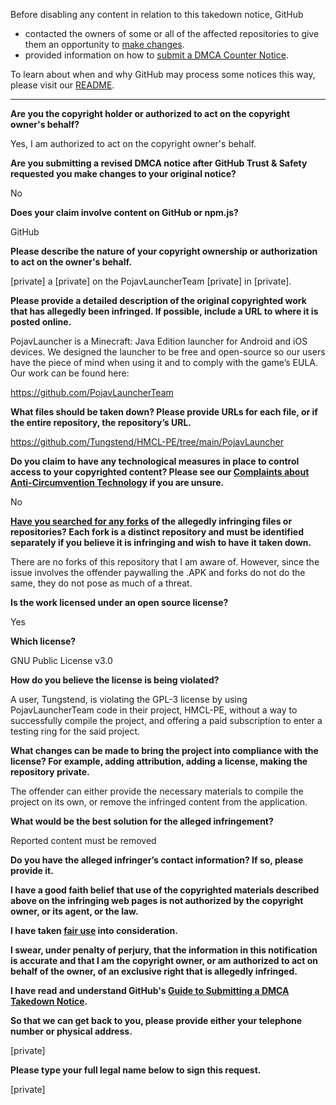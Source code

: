 Before disabling any content in relation to this takedown notice, GitHub
- contacted the owners of some or all of the affected repositories to give them an opportunity to [make changes](https://docs.github.com/en/github/site-policy/dmca-takedown-policy#a-how-does-this-actually-work).
- provided information on how to [submit a DMCA Counter Notice](https://docs.github.com/en/articles/guide-to-submitting-a-dmca-counter-notice).

To learn about when and why GitHub may process some notices this way, please visit our [README](https://github.com/github/dmca/blob/master/README.md#anatomy-of-a-takedown-notice).

---

**Are you the copyright holder or authorized to act on the copyright owner's behalf?**

Yes, I am authorized to act on the copyright owner's behalf.

**Are you submitting a revised DMCA notice after GitHub Trust & Safety requested you make changes to your original notice?**

No

**Does your claim involve content on GitHub or npm.js?**

GitHub

**Please describe the nature of your copyright ownership or authorization to act on the owner's behalf.**

[private] a [private] on the PojavLauncherTeam [private] in [private].

**Please provide a detailed description of the original copyrighted work that has allegedly been infringed. If possible, include a URL to where it is posted online.**

PojavLauncher is a Minecraft: Java Edition launcher for Android and iOS devices. We designed the launcher to be free and open-source so our users have the piece of mind when using it and to comply with the game’s EULA. Our work can be found here:

https://github.com/PojavLauncherTeam

**What files should be taken down? Please provide URLs for each file, or if the entire repository, the repository’s URL.**

https://github.com/Tungstend/HMCL-PE/tree/main/PojavLauncher

**Do you claim to have any technological measures in place to control access to your copyrighted content? Please see our <a href="https://docs.github.com/articles/guide-to-submitting-a-dmca-takedown-notice#complaints-about-anti-circumvention-technology">Complaints about Anti-Circumvention Technology</a> if you are unsure.**

No

**<a href="https://docs.github.com/articles/dmca-takedown-policy#b-what-about-forks-or-whats-a-fork">Have you searched for any forks</a> of the allegedly infringing files or repositories? Each fork is a distinct repository and must be identified separately if you believe it is infringing and wish to have it taken down.**

There are no forks of this repository that I am aware of. However, since the issue involves the offender paywalling the .APK and forks do not do the same, they do not pose as much of a threat.

**Is the work licensed under an open source license?**

Yes

**Which license?**

GNU Public License v3.0

**How do you believe the license is being violated?**

A user, Tungstend, is violating the GPL-3 license by using PojavLauncherTeam code in their project, HMCL-PE, without a way to successfully compile the project, and offering a paid subscription to enter a testing ring for the said project.

**What changes can be made to bring the project into compliance with the license? For example, adding attribution, adding a license, making the repository private.**

The offender can either provide the necessary materials to compile the project on its own, or remove the infringed content from the application.

**What would be the best solution for the alleged infringement?**

Reported content must be removed

**Do you have the alleged infringer’s contact information? If so, please provide it.**

**I have a good faith belief that use of the copyrighted materials described above on the infringing web pages is not authorized by the copyright owner, or its agent, or the law.**

**I have taken <a href="https://www.lumendatabase.org/topics/22">fair use</a> into consideration.**

**I swear, under penalty of perjury, that the information in this notification is accurate and that I am the copyright owner, or am authorized to act on behalf of the owner, of an exclusive right that is allegedly infringed.**

**I have read and understand GitHub's <a href="https://docs.github.com/articles/guide-to-submitting-a-dmca-takedown-notice/">Guide to Submitting a DMCA Takedown Notice</a>.**

**So that we can get back to you, please provide either your telephone number or physical address.**

[private]

**Please type your full legal name below to sign this request.**

[private]

